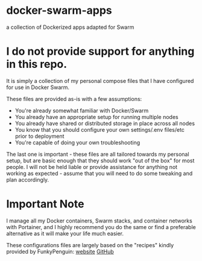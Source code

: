 # docker-swarm-apps
a collection of Dockerized apps adapted for Swarm

# I do not provide support for anything in this repo.

It is simply a collection of my personal compose files that I have configured for use in Docker Swarm.

These files are provided as-is with a few assumptions:

 - You're already somewhat familiar with Docker/Swarm
 - You already have an appropriate setup for running multiple nodes
 - You already have shared or distributed storage in place across all nodes
 - You know that you should configure your own settings/.env files/etc prior to deployment
 - You're capable of doing your own troubleshooting

The last one is important - these files are all tailored towards my personal setup, but are basic enough that they should work "out of the box" for most people.
I will not be held liable or provide assistance for anything not working as expected - assume that you will need to do some tweaking and plan accordingly.

# Important Note

I manage all my Docker containers, Swarm stacks, and container networks with Portainer, and I highly recommend you do the same or find a preferable alternative as it will make your life much easier.


These configurations files are largely based on the "recipes" kindly provided by FunkyPenguin: [website](https://geek-cookbook.funkypenguin.co.nz/)  [GitHub](https://github.com/geek-cookbook)
